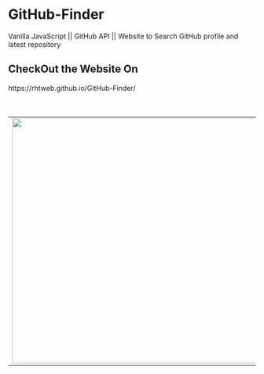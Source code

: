 # GitHub-Finder
Vanilla JavaScript || GitHub API || Website to Search GitHub profile and latest repository

<h2>CheckOut the Website On</h2>
https://rhtweb.github.io/GitHub-Finder/

<!--
![GitHubFinder-page](https://user-images.githubusercontent.com/55020650/111151210-28803e00-85b5-11eb-989d-66de660a0389.jpg)
-->

<br />
<br />
<br />
<table>
  <tr>
   <td><img src="https://user-images.githubusercontent.com/55020650/111151210-28803e00-85b5-11eb-989d-66de660a0389.jpg" width="700" height="500"></td>
   <td>
    <h3>Contact Me</h3>
<ul>
  <li>
    My Portfolio Website <br /> https://RhtWeb.in/
  </li>
  <li>
    LinkedIn <br />  https://www.linkedin.com/in/RhtWeb
  </li>
  <li>
    GitHub  <br />    https://github.com/RhtWeb
  </li>
  </ul>
   </td>
 </tr>
 </table>
